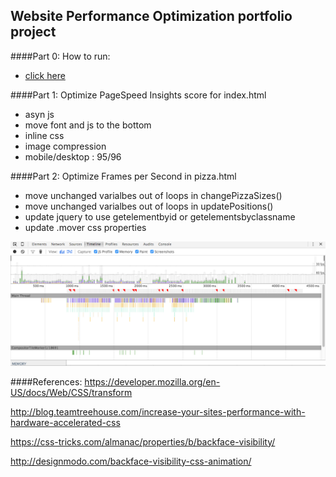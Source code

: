 ## Website Performance Optimization portfolio project

####Part 0: How to run:
- [click here](http://phddone.github.io/frontend-nanodegree-mobile-portfolio)

####Part 1: Optimize PageSpeed Insights score for index.html
- asyn js
- move font and js to the bottom
- inline css
- image compression
- mobile/desktop : 95/96

####Part 2: Optimize Frames per Second in pizza.html

- move unchanged varialbes out of loops in changePizzaSizes()
- move unchanged varialbes out of loops in updatePositions()
- update jquery to use getelementbyid or getelementsbyclassname
- update .mover css properties

![part2result](https://github.com/PhdDone/frontend-nanodegree-mobile-portfolio/blob/master/part2result.png)

####References:
https://developer.mozilla.org/en-US/docs/Web/CSS/transform

http://blog.teamtreehouse.com/increase-your-sites-performance-with-hardware-accelerated-css

https://css-tricks.com/almanac/properties/b/backface-visibility/

http://designmodo.com/backface-visibility-css-animation/


